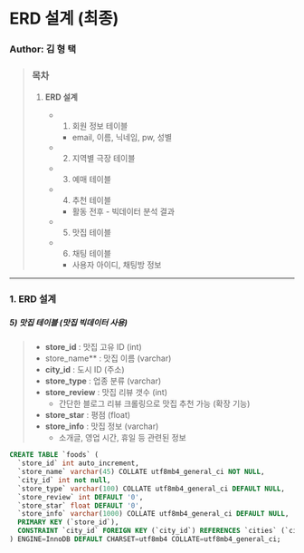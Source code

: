# ERD 설계 (최종)

### Author: 김 형 택

> ### 목차 
>
> 1. **ERD 설계**
>
>    - 1) 회원 정보 테이블
>
>      -  email, 이름, 닉네임, pw, 성별 
>
>    - 2) 지역별 극장 테이블
>
>    - 3) 예매 테이블
>
>    - 4) 추천 테이블
>
>      - 활동 전후 - 빅데이터 분석 결과
>
>    - 5) 맛집 테이블
>
>    - 6) 채팅 테이블 
>
>      - 사용자 아이디, 채팅방 정보
>

<hr>

### 1. ERD 설계

##### 5) 맛집 테이블 (맛집 빅데이터 사용)

> - **store_id** : 맛집 고유 ID (int)
> - store_name** : 맛집 이름 (varchar)
> - **city_id** : 도시 ID (주소)
> - **store_type** : 업종 분류 (varchar)
> - **store_review** : 맛집 리뷰 갯수 (int)
>   - 간단한 블로그 리뷰 크롤링으로 맛집 추천 가능 (확장 기능)
> - **store_star** : 평점 (float)
> - **store_info** : 맛집 정보 (varchar)
>   - 소개글, 영업 시간, 휴일 등 관련된 정보

```sql
CREATE TABLE `foods` (
  `store_id` int auto_increment,
  `store_name` varchar(45) COLLATE utf8mb4_general_ci NOT NULL,
  `city_id` int not null,
  `store_type` varchar(100) COLLATE utf8mb4_general_ci DEFAULT NULL,
  `store_review` int DEFAULT '0',
  `store_star` float DEFAULT '0',
  `store_info` varchar(1000) COLLATE utf8mb4_general_ci DEFAULT NULL,
  PRIMARY KEY (`store_id`),
  CONSTRAINT `city_id` FOREIGN KEY (`city_id`) REFERENCES `cities` (`city_id`) on delete cascade
) ENGINE=InnoDB DEFAULT CHARSET=utf8mb4 COLLATE=utf8mb4_general_ci;
```
